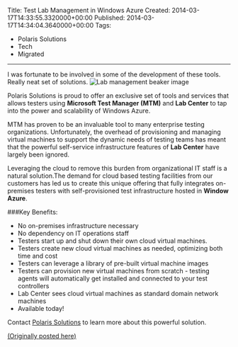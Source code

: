 Title: Test Lab Management in Windows Azure
Created: 2014-03-17T14:33:55.3320000+00:00
Published: 2014-03-17T14:34:04.3640000+00:00
Tags: 
 - Polaris Solutions
 - Tech
 - Migrated
---
I was fortunate to be involved in some of the development of these tools. Really neat set of solutions.
![Lab management beaker image](http://polarissolutions.com/Blog/image.axd?picture=%2f2014%2f03%2fbeaker.png)

Polaris Solutions is proud to offer an exclusive set of tools and services that allows testers using **Microsoft Test Manager (MTM)** and **Lab Center** to tap into the power and scalability of Windows Azure.

MTM has proven to be an invaluable tool to many enterprise testing organizations. Unfortunately, the overhead of provisioning and managing virtual machines to support the dynamic needs of testing teams has meant that the powerful self-service infrastructure features of **Lab Center** have largely been ignored.

Leveraging the cloud to remove this burden from organizational IT staff is a natural solution.The demand for cloud based testing facilities from our customers has led us to create this unique offering that fully integrates on-premises testers with self-provisioned test infrastructure hosted in **Window Azure**.

###Key Benefits:

+ No on-premises infrastructure necessary
+ No dependency on IT operations staff
+ Testers start up and shut down their own cloud virtual machines.
+ Testers create new cloud virtual machines as needed, optimizing both time and cost
+ Testers can leverage a library of pre-built virtual machine images
+ Testers can provision new virtual machines from scratch - testing agents will automatically get installed and connected to your test controllers
+ Lab Center sees cloud virtual machines as standard domain network machines
+ Available today!

Contact [Polaris Solutions](http://polarissolutions.com/Contact) to learn more about this powerful solution.

[(Originally posted here)](http://polarissolutions.com/Blog/post/2014/03/17/Test-Lab-Management-in-Windows-Azure.aspx)